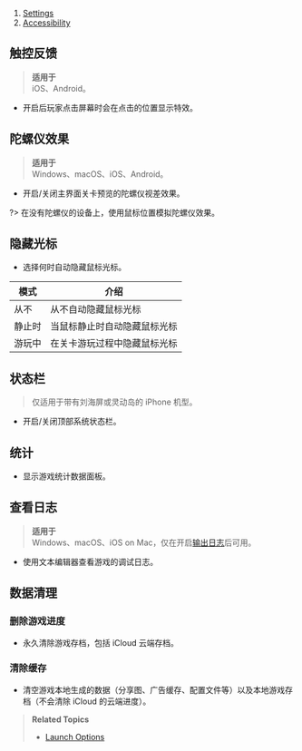 <nav aria-label="breadcrumb">
  <ol class="breadcrumb">
    <li><a href="#/en/dlce/game-settings">Settings</a></li>
    <li><a href="#/en/dlce/game-settings-accessibility">Accessibility</a></li>
  </ol>
</nav>

## 触控反馈
> **适用于**<br>iOS、Android。
- 开启后玩家点击屏幕时会在点击的位置显示特效。

## 陀螺仪效果
> **适用于**<br>Windows、macOS、iOS、Android。
- 开启/关闭主界面关卡预览的陀螺仪视差效果。

?> 在没有陀螺仪的设备上，使用鼠标位置模拟陀螺仪效果。

## 隐藏光标
- 选择何时自动隐藏鼠标光标。

| 模式  | 介绍             |
|-----|----------------|
| 从不  | 从不自动隐藏鼠标光标     |
| 静止时 | 当鼠标静止时自动隐藏鼠标光标 |
| 游玩中 | 在关卡游玩过程中隐藏鼠标光标 |

## 状态栏
> 仅适用于带有刘海屏或灵动岛的 iPhone 机型。

- 开启/关闭顶部系统状态栏。

## 统计
- 显示游戏统计数据面板。

## 查看日志

<!--details-->
<!--summary-->
   <!--b>详情</b-->
<!--/summary-->

> **适用于**<br>Windows、macOS、iOS on Mac，仅在开启[输出日志](#输出日志)后可用。
- 使用文本编辑器查看游戏的调试日志。

<!--/details-->

## 数据清理
### 删除游戏进度
- 永久清除游戏存档，包括 iCloud 云端存档。

### 清除缓存
- 清空游戏本地生成的数据（分享图、广告缓存、配置文件等）以及本地游戏存档（不会清除 iCloud 的云端进度）。

<blockquote>

**Related Topics**
- [Launch Options](/en/dlce/commands.md)

</blockquote>